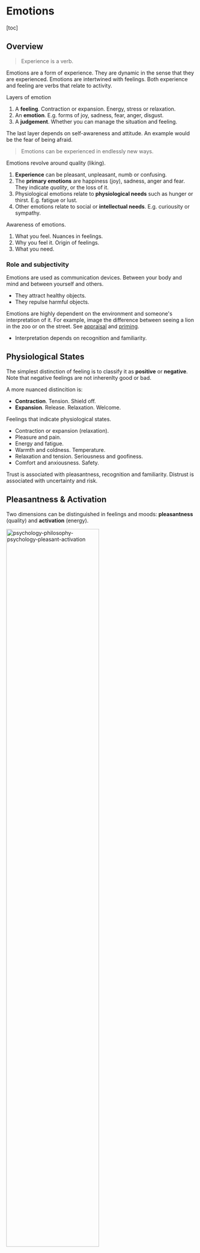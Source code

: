 # Emotions

[toc]

## Overview

>  Experience is a verb.

Emotions are a form of experience. They are dynamic in the sense that they are experienced. Emotions are intertwined with  feelings. Both experience and feeling are verbs that relate to activity.

Layers of emotion

1. A **feeling**. Contraction or expansion. Energy, stress or relaxation.
2. An **emotion**. E.g. forms of joy, sadness, fear, anger, disgust.
3. A **judgement**. Whether you can manage the situation and feeling.

The last layer depends on self-awareness and attitude. An example would be the fear of being afraid.



> Emotions can be experienced in endlessly new ways.

Emotions revolve around quality (liking).

1. **Experience** can be pleasant, unpleasant, numb or confusing.
2. The **primary emotions** are happiness (joy), sadness, anger and fear. They indicate *quality*, or the loss of it.
3. Physiological emotions relate to **physiological needs** such as hunger or thirst. E.g. fatigue or lust.
4. Other emotions relate to social or **intellectual needs**. E.g. curiousity or sympathy.



Awareness of emotions.

1. What you feel. Nuances in feelings.
2. Why you feel it. Origin of feelings.
3. What you need.



### Role and subjectivity

Emotions are used as communication devices. Between your body and mind and between yourself and others. 

- They attract healthy objects.
- They repulse harmful objects.



Emotions are highly dependent on the environment and someone's interpretation of it. For example, image the difference between seeing a lion in the zoo or on the street. See [appraisal](https://en.wikipedia.org/wiki/Appraisal_theory) and [priming](https://en.wikipedia.org/wiki/Priming_(psychology)).

- Interpretation depends on recognition and familiarity.



## Physiological States

The simplest distinction of feeling is to classify it as **positive** or **negative**. Note that negative feelings are not inherenlty good or bad.

A more nuanced distincition is:

- **Contraction**. Tension. Shield off.
- **Expansion**. Release. Relaxation. Welcome.



Feelings that indicate physiological states.

- Contraction or expansion (relaxation).
- Pleasure and pain.
- Energy and fatigue.
- Warmth and coldness. Temperature.
- Relaxation and tension. Seriousness and goofiness.
- Comfort and anxiousness. Safety.



Trust is associated with pleasantness, recognition and familiarity. Distrust is associated with uncertainty and risk.



## Pleasantness & Activation

Two dimensions can be distinguished in feelings and moods: **pleasantness** (quality) and **activation** (energy).



<img src="../img/psychology-pleasant-activation.png" alt="psychology-philosophy-psychology-pleasant-activation" style="width:70%;" />



Some higher dimensions are guilt, shame and surprise. These reflect (dis)liking of a primary emotion in a certain context.



## Primary Emotions

Emotions communicate *qualities* and personal needs. This communication is directed both towards the self and others.

- Happines indicates quality of pleasure. Sadness indicates the loss of it.
- Anger indicates conflict and disruption of quality. It relates to crossing [boundaries](https://en.wikipedia.org/wiki/Personal_boundaries) and [pushing](https://en.wikipedia.org/wiki/Aggression).
- Fear indicates risks to quality. E.g. threads or danger.

See [atlas](https://atlasofemotions.org/).

|                          | 🙂 Happiness               | ☹️ Sadness                | 😡 Anger                        | 😨 Fear                      | 🤢 Disgust            |
| ------------------------ | ------------------------- | ------------------------ | ------------------------------ | --------------------------- | -------------------- |
| **Purpose**              | Indicate quality          | Indicate loss of quality | Indicate disruption of quality | Indicate risks to quality   | Indicate toxicity    |
| **Change**               | Progression               | Regression               | Transgression                  | Potential regression        | Potential regression |
| **Social**               | Connect *more,* broadcast | Connect *less,* retreat  | Push existing relations        | Question environment        | Avoid enviornment    |
| **Individual Behaviour** | Immerse, trust            | Pause, step back         | Be assertive                   | Be careful. Stay alert.     |                      |
| **Extreme Behaviour**    | Cheer, moan, laugh        | Retreat, cry             | Be aggressive                  | Lose confidence. Be anxious |                      |

Dutch translation: *blij, bedroefd, boos, bang*.



| Emotion         | Change   | Low               | High      |
| --------------- | -------- | ----------------- | --------- |
| 🙂 **Happiness** | Winning  | Liking. Amusement | Ecstasy   |
| ☹️ **Sadness**   | Losing   | Disappointment    | Anguish   |
| 😡 **Anger**     | Crossing | Annoyance         | Fury      |
| 😨 **Fear**      | Risks    | Nervousness       | Terrified |
| 🤢 **Disgust**   | Judging  | Dislike           | Loath     |



## Secondary Emotions

Note that attraction and repulsion are heavly affected by managebility (e.g. agency, influence).

- Appreciation (liking)
  - Awe. Indicate otherworldiness.
  - Disgust. Indicate poison.
- Desire
  - Preference.
  - Love.
  - Obsession, fanaticism.
- Interest and disinterest. Extremes: Amazement, shock.

  - Curiosity (wonder).

  - Confusion.

  - Surprise or disbelief (skepticism).

- Social
  - Empathy and sympathy.



## Judgements

Judgements tend to be more persistent than emotions.

| Certainty | Attitude | Judgement                |
| --------- | -------- | ------------------------ |
| Certain   | Hopeful  | Love                     |
| Uncertain | Careful  | Like / dislike / neutral |
| Certain   | Hopeless | Hate                     |



## Flow

> Surf the waves of emotions.

Emotions *disrupt* the human body temporarily. After a burst of emotions (e.g. crying or laughing), the human body tends to return to a [balanced state](https://en.wikipedia.org/wiki/Homeostasis). 



### Problems

Persistent emotions are a problem. Rather than reacting to an incident, the body becomes stuck a response state. This can result in either

- An absense of emotions. E.g. [apathy](https://en.wikipedia.org/wiki/Apathy).
- A persistency of specific emotions. E.g. depression, hate and paranoia.

These signal an imbalance.  



## Coping

**Tools (by acronyms)**

These are considered healthy.



AAA

1. Awareness. By paying attention.
2. Acceptance of the new reality.
3. Agency. Exercise influence.



RAIN

1. Recognize
2. Allow
3. Investigate
4. Nurture



### Avoiding emotions

> Suppressing takes energy. embracing frees up energy.

Emotions can be unpleasant. People use different strategies to  avoid them.

- Prevention. Avoid situations that may trigger emotional responses.
- Distraction. Shift attention elsewhere.
- Suppression. Numb emotions.

Avoidance may result in either a less vibrant (numb) life, or in eruptions of emotions at a later point in time. Note that in case of eruptions of emotions, the emotions themselves are merely signals of an underlying problem.

Experiencing negative emotions is unpleasant, but it can avoid future problems.

